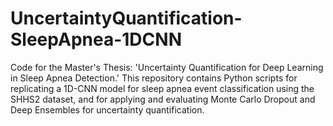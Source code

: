 # UncertaintyQuantification-SleepApnea-1DCNN
Code for the Master's Thesis: 'Uncertainty Quantification for Deep Learning in Sleep Apnea Detection.' This repository contains Python scripts for replicating a 1D-CNN model for sleep apnea event classification using the SHHS2 dataset, and for applying and evaluating Monte Carlo Dropout and Deep Ensembles for uncertainty quantification.
